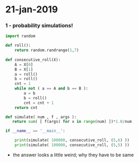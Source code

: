# 21-jan-2019


### 1 - probability simulations!

```python
import random

def roll():
    return random.randrange(1,7)
    
def consecutive_roll(X):
    A = X[0]
    B = X[1]
    a = roll()
    b = roll()
    cnt = 1
    while not ( a == A and b == B ):
        a = b
        b = roll()
        cnt = cnt + 1
    return cnt

def simulate( num , f , args ):
   return sum( [ f(args) for x in range(num) ])*1.0/num

if __name__ == '__main__':

    print(simulate( 100000, consecutive_roll, (5,6) ))
    print(simulate( 100000, consecutive_roll, (5,5) ))
```

- the answer looks a little weird; why they have to be same

